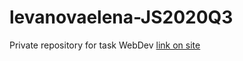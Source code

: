 # levanovaelena-JS2020Q3
Private repository for task WebDev
[link on site](https://rolling-scopes-school.github.io/levanovaelena-JS2020Q3/gem-puzzle/)
